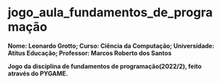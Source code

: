# jogo_aula_fundamentos_de_programação

<b>Nome: Leonardo Grotto;<b>
<b>Curso: Ciência da Computação;<b>
<b>Universidade: Atitus Educação;<b>
<b>Professor: Marcos Roberto dos Santos<b>


Jogo da disciplina de fundamentos de programação(2022/2), feito através do PYGAME.
